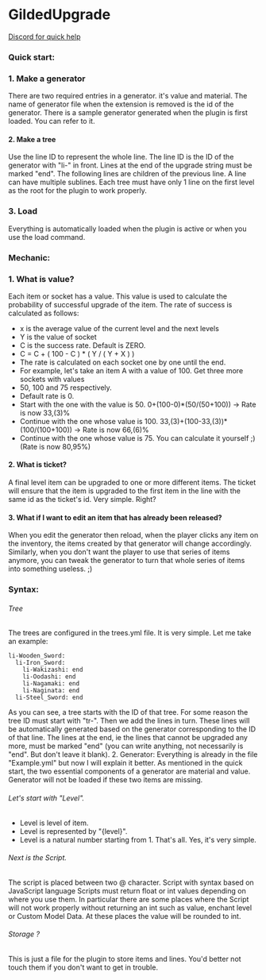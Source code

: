 # GildedUpgrade 
[Discord for quick help](https://discord.gg/VatBrmDwmf)
### Quick start:

### 1. Make a generator
There are two required entries in a generator. it's value and material.
The name of generator file when the extension is removed is the id of the generator.
There is a sample generator generated when the plugin is first loaded. You can refer to it.
#### 2. Make a tree
Use the line ID to represent the whole line.
The line ID is the ID of the generator with "li-" in front.
Lines at the end of the upgrade string must be marked "end".
The following lines are children of the previous line. A line can have multiple sublines.
Each tree must have only 1 line on the first level as the root for the plugin to work properly.
### 3. Load
Everything is automatically loaded when the plugin is active or when you use the load command.

### Mechanic:
### 1. What is value?
Each item or socket has a value. This value is used to calculate the probability of successful
upgrade of the item. The rate of success is calculated as follows:
- x is the average value of the current level and the next levels
- Y is the value of socket
- C is the success rate. Default is ZERO.
- C = C + ( 100 - C ) * ( Y / ( Y + X ) )
- The rate is calculated on each socket one by one until the end.
- For example, let's take an item A with a value of 100. Get three more sockets with values
- 50, 100 and 75 respectively.
- Default rate is 0.
- Start with the one with the value is 50. 0+(100-0)*(50/(50+100)) -> Rate is now 33,(3)%
- Continue with the one whose value is 100. 33,(3)+(100-33,(3))*(100/(100+100)) -> Rate is now 66,(6)%
- Continue with the one whose value is 75. You can calculate it yourself ;) (Rate is now 80,95%)
#### 2. What is ticket?
A final level item can be upgraded to one or more different items. The ticket will ensure that
the item is upgraded to the first item in the line with the same id as the ticket's id.
Very simple. Right?
#### 3. What if I want to edit an item that has already been released?
When you edit the generator then reload, when the player clicks any item on the inventory,
the items created by that generator will change accordingly. Similarly, when you don't want
the player to use that series of items anymore, you can tweak the generator to turn that whole
series of items into something useless. ;)
### Syntax:
###### Tree
The trees are configured in the trees.yml file.
It is very simple. Let me take an example:
```tr-Sword:
li-Wooden_Sword:
  li-Iron_Sword:
    li-Wakizashi: end
    li-Oodashi: end
    li-Nagamaki: end
    li-Naginata: end
  li-Steel_Sword: end
```
As you can see, a tree starts with the ID of that tree. For some reason the tree ID must start with "tr-". Then we add the lines in turn. These lines will be automatically generated based on the generator corresponding to the ID of that line. The lines at the end, ie the lines that cannot be upgraded any more, must be marked "end" (you can write anything, not necessarily is "end". But don't leave it blank).
2. Generator:
Everything is already in the file "Example.yml" but now I will explain it better. As mentioned in the quick start, the two essential components of a generator are material and value. Generator will not be loaded if these two items are missing.

###### Let's start with "Level".
* Level is level of item.
* Level is represented by "{level}".
* Level is a natural number starting from 1.
That's all. Yes, it's very simple.
###### Next is the Script.
The script is placed between two @ character.
Script with syntax based on JavaScript language
Scripts must return float or int values depending on where you use them. In particular
there are some places where the Script will not work properly without returning an int
such as value, enchant level or Custom Model Data. At these places the value will be
rounded to int.
###### Storage ?
This is just a file for the plugin to store items and lines. You'd better not touch
them if you don't want to get in trouble.
